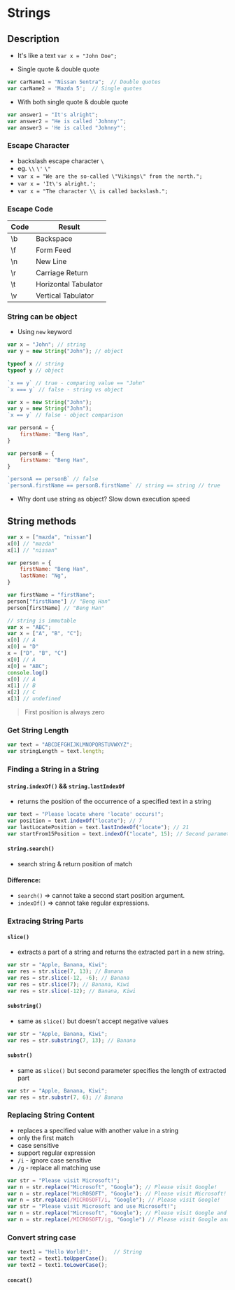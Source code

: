 
# Strings
## Description
- It's like a text
`var x = "John Doe";`

- Single quote & double quote
``` JavaScript
var carName1 = "Nissan Sentra";  // Double quotes
var carName2 = 'Mazda 5';  // Single quotes
```

- With both single quote & double quote
``` JavaScript
var answer1 = "It's alright";
var answer2 = "He is called 'Johnny'";
var answer3 = 'He is called "Johnny"';
```

### Escape Character
- backslash escape character `\`
- eg. `\\` `\'` `\"`
- `var x = "We are the so-called \"Vikings\" from the north.";`
- `var x = 'It\'s alright.';`
- `var x = "The character \\ is called backslash.";`

### Escape Code
| Code | Result |
|---|---|
| \b | Backspace |
| \f | Form Feed |
| \n | New Line |
| \r | Carriage Return |
| \t | Horizontal Tabulator |
| \v | Vertical Tabulator |

### String can be object
- Using `new` keyword
``` JavaScript
var x = "John"; // string
var y = new String("John"); // object

typeof x // string
typeof y // object

`x == y` // true - comparing value == "John"
`x === y` // false - string vs object

var x = new String("John");
var y = new String("John");
`x == y` // false - object comparison

var personA = {
    firstName: "Beng Han",
}

var personB = {
    firstName: "Beng Han",
}

`personA == personB` // false
`personA.firstName == personB.firstName` // string == string // true
```

- Why dont use string as object? Slow down execution speed

## String methods
``` JavaScript
var x = ["mazda", "nissan"]
x[0] // "mazda"
x[1] // "nissan"

var person = {
    firstName: "Beng Han",
    lastName: "Ng",
}

var firstName = "firstName";
person["firstName"] // "Beng Han"
person[firstName] // "Beng Han"
```

``` JavaScript
// string is immutable
var x = "ABC";
var x = ["A", "B", "C"];
x[0] // A
x[0] = "D"
x = ["D", "B", "C"]
x[0] // A
x[0] = "ABC";
console.log()
x[0] // A
x[1] // B
x[2] // C
x[3] // undefined
```

> First position is always zero

### Get String Length
``` JavaScript
var text = "ABCDEFGHIJKLMNOPQRSTUVWXYZ";
var stringLength = text.length;
```

### Finding a String in a String
#### `string.indexOf()` && `string.lastIndexOf`
- returns the position of the occurrence of a specified text in a string
``` JavaScript
var text = "Please locate where 'locate' occurs!";
var position = text.indexOf("locate"); // 7
var lastLocatePosition = text.lastIndexOf("locate"); // 21
var startFrom15Position = text.indexOf("locate", 15); // Second parameter as starting position 21
```

#### `string.search()`
- search string & return position of match

#### Difference:
- `search()` => cannot take a second start position argument.
- `indexOf()` => cannot take regular expressions.

### Extracing String Parts
#### `slice()`
- extracts a part of a string and returns the extracted part in a new string.
``` JavaScript
var str = "Apple, Banana, Kiwi";
var res = str.slice(7, 13); // Banana
var res = str.slice(-12, -6); // Banana
var res = str.slice(7); // Banana, Kiwi
var res = str.slice(-12); // Banana, Kiwi
```

#### `substring()`
- same as `slice()` but doesn't accept negative values
``` JavaScript
var str = "Apple, Banana, Kiwi";
var res = str.substring(7, 13); // Banana
```

#### `substr()`
- same as `slice()` but second parameter specifies the length of extracted part
``` JavaScript
var str = "Apple, Banana, Kiwi";
var res = str.substr(7, 6); // Banana
```

### Replacing String Content
- replaces a specified value with another value in a string
- only the first match
- case sensitive
- support regular expression
- `/i` - ignore case sensitive
- `/g` - replace all matching use

``` JavaScript
var str = "Please visit Microsoft!";
var n = str.replace("Microsoft", "Google"); // Please visit Google!
var n = str.replace("MicROSOFT", "Google"); // Please visit Microsoft!
var n = str.replace(/MICROSOFT/i, "Google"); // Please visit Google!
var str = "Please visit Microsoft and use Microsoft!";
var n = str.replace("Microsoft", "Google"); // Please visit Google and use Microsoft!
var n = str.replace(/MICROSOFT/ig, "Google") // Please visit Google and use Google!
```

### Convert string case
``` JavaScript
var text1 = "Hello World!";       // String
var text2 = text1.toUpperCase();
var text2 = text1.toLowerCase();
```

#### `concat()`
